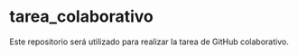 # tarea_colaborativo
Este repositorio será utilizado para realizar la tarea de GitHub colaborativo.
